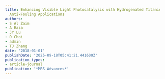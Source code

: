 ```yaml
---
title: Enhancing Visible Light Photocatalysis with Hydrogenated Titanium Dioxide for
  Anti-Fouling Applications
authors:
- S Al Zaim
- A Raza
- JY Lu
- D Choi
- admin
- TJ Zhang
date: '2018-01-01'
publishDate: '2025-09-18T05:41:21.441600Z'
publication_types:
- article-journal
publication: '*MRS Advances*'
---
```

